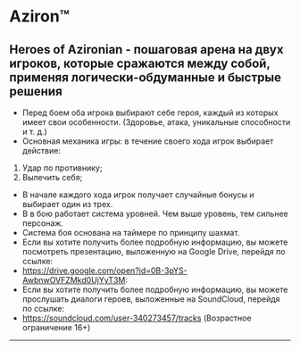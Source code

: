 Aziron™
========
Heroes of Azironian - пошаговая арена на двух игроков, которые сражаются между собой, применяя логически-обдуманные и быстрые решения
--------------------------------------------------------------------------------------------------------------------------------------
* Перед боем оба игрока выбирают себе героя, каждый из которых имеет свои особенности. (Здоровье, атака, уникальные способности и т. д.)
* Основная механика игры: в течение своего хода игрок выбирает действие: 
1. Удар по противнику;
2. Вылечить себя;
* В начале каждого хода игрок получает случайные бонусы и выбирает один из трех.
* В в бою работает система уровней. Чем выше уровень, тем сильнее персонаж.
* Система боя основана на таймере по принципу шахмат.
* Если вы хотите получить более подробную информацию, вы можете посмотреть презентацию, выложенную на Google Drive, перейдя по ссылке:
* https://drive.google.com/open?id=0B-3pYS-AwbnwOVFZMkd0UjYyT3M:
* Если вы хотите получить более подробную информацию, вы можете прослушать диалоги героев, выложенные на SoundCloud, перейдя по ссылке:
* https://soundcloud.com/user-340273457/tracks (Возрастное ограничение 16+)
----------------------------------------------------------------
